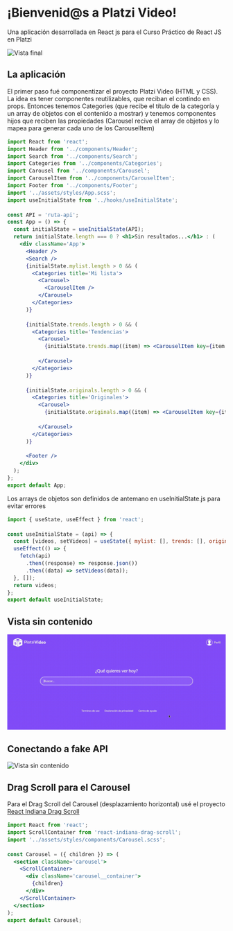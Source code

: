 # ¡Bienvenid@s a Platzi Video!
Una aplicación desarrollada en React js para el Curso Práctico de React JS en Platzi


![Vista final](./documentation/platzi-video-vista-final.gif)

## La aplicación
El primer paso fué componentizar el proyecto Platzi Video (HTML y CSS).
La idea es tener componentes reutilizables, que reciban el contindo en props.
Entonces tenemos Categories (que recibe el título de la categoría y un array de objetos con el contenido a mostrar) y tenemos componentes hijos que reciben las propiedades (Carousel recive el array de objetos y lo mapea para generar cada uno de los CarouselItem)


```jsx
import React from 'react';
import Header from '../components/Header';
import Search from '../components/Search';
import Categories from '../components/Categories';
import Carousel from '../components/Carousel';
import CarouselItem from '../components/CarouselItem';
import Footer from '../components/Footer';
import '../assets/styles/App.scss';
import useInitialState from '../hooks/useInitialState';

const API = 'ruta-api';
const App = () => {
  const initialState = useInitialState(API);
  return initialState.length === 0 ? <h1>Sin resultados...</h1> : (
    <div className='App'>
      <Header />
      <Search />
      {initialState.mylist.length > 0 && (
        <Categories title='Mi lista'>
          <Carousel>
            <CarouselItem />
          </Carousel>
        </Categories>
      )}

      {initialState.trends.length > 0 && (
        <Categories title='Tendencias'>
          <Carousel>
            {initialState.trends.map((item) => <CarouselItem key={item.id} {...item} />)}

          </Carousel>
        </Categories>
      )}

      {initialState.originals.length > 0 && (
        <Categories title='Originales'>
          <Carousel>
            {initialState.originals.map((item) => <CarouselItem key={item.id} {...item} />)}

          </Carousel>
        </Categories>
      )}

      <Footer />
    </div>
  );
};
export default App;
```


Los arrays de objetos son definidos de antemano en useInitialState.js para evitar errores



```jsx
import { useState, useEffect } from 'react';

const useInitialState = (api) => {
  const [videos, setVideos] = useState({ mylist: [], trends: [], originals: [] });
  useEffect(() => {
    fetch(api)
      .then((response) => response.json())
      .then((data) => setVideos(data));
  }, []);
  return videos;
};
export default useInitialState;
```


## Vista sin contenido


![Vista sin contenido](./documentation/platzi-video-sin-contenido.gif)


## Conectando a fake API


![Vista sin contenido](./documentation/conectando-a-fake-api.gif)


## Drag Scroll para el Carousel


Para el Drag Scroll del Carousel (desplazamiento horizontal) usé el proyecto [React Indiana Drag Scroll](https://github.com/Norserium/react-indiana-drag-scroll)


```jsx
import React from 'react';
import ScrollContainer from 'react-indiana-drag-scroll';
import '../assets/styles/components/Carousel.scss';

const Carousel = ({ children }) => (
  <section className='carousel'>
    <ScrollContainer>
      <div className='carousel__container'>
        {children}
      </div>
    </ScrollContainer>
  </section>
);
export default Carousel;
```

